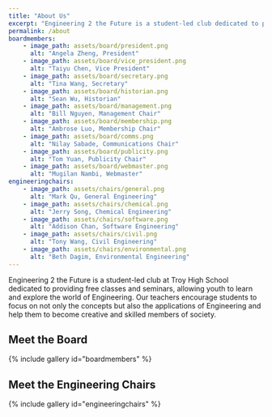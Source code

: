 ```yaml
---
title: "About Us"
excerpt: "Engineering 2 the Future is a student-led club dedicated to providing free classes and seminars..."
permalink: /about
boardmembers:
    - image_path: assets/board/president.png
      alt: "Angela Zheng, President"
    - image_path: assets/board/vice_president.png
      alt: "Taiyu Chen, Vice President"
    - image_path: assets/board/secretary.png
      alt: "Tina Wang, Secretary"
    - image_path: assets/board/historian.png
      alt: "Sean Wu, Historian"
    - image_path: assets/board/management.png
      alt: "Bill Nguyen, Management Chair"
    - image_path: assets/board/membership.png
      alt: "Ambrose Luo, Membership Chair"
    - image_path: assets/board/comms.png
      alt: "Nilay Sabade, Communications Chair"
    - image_path: assets/board/publicity.png
      alt: "Tom Yuan, Publicity Chair"
    - image_path: assets/board/webmaster.png
      alt: "Mugilan Nambi, Webmaster"
engineeringchairs:
    - image_path: assets/chairs/general.png
      alt: "Mark Qu, General Engineering"
    - image_path: assets/chairs/chemical.png
      alt: "Jerry Song, Chemical Engineering"
    - image_path: assets/chairs/software.png
      alt: "Addison Chan, Software Engineering"
    - image_path: assets/chairs/civil.png
      alt: "Tony Wang, Civil Engineering"
    - image_path: assets/chairs/environmental.png
      alt: "Beth Dagim, Environmental Engineering"
---
```


Engineering 2 the Future is a student-led club at Troy High School dedicated to providing free classes and seminars, allowing youth to learn and explore the world of Engineering. Our teachers encourage students to focus on not only the concepts but also the applications of Engineering and help them to become creative and skilled members of society.

## Meet the Board
{% include gallery id="boardmembers" %}

## Meet the Engineering Chairs
{% include gallery id="engineeringchairs" %}